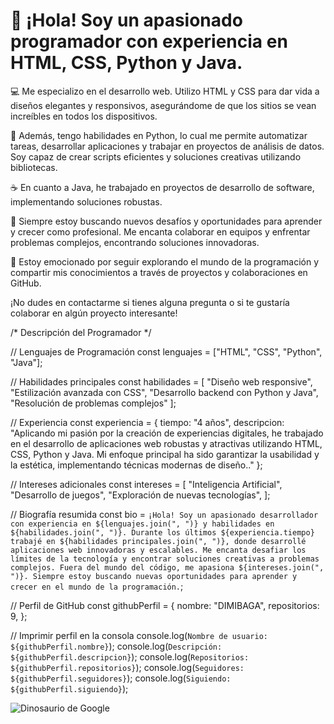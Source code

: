 # 👋 ¡Hola! Soy un apasionado programador con experiencia en HTML, CSS, Python y Java.

💻 Me especializo en el desarrollo web. Utilizo HTML y CSS para dar vida a diseños elegantes y responsivos, asegurándome de que los sitios se vean increíbles en todos los dispositivos.

🐍 Además, tengo habilidades en Python, lo cual me permite automatizar tareas, desarrollar aplicaciones y trabajar en proyectos de análisis de datos. Soy capaz de crear scripts eficientes y soluciones creativas utilizando bibliotecas.

☕ En cuanto a Java, he trabajado en proyectos de desarrollo de software, implementando soluciones robustas.

🚀 Siempre estoy buscando nuevos desafíos y oportunidades para aprender y crecer como profesional. Me encanta colaborar en equipos y enfrentar problemas complejos, encontrando soluciones innovadoras.

🌟 Estoy emocionado por seguir explorando el mundo de la programación y compartir mis conocimientos a través de proyectos y colaboraciones en GitHub.

¡No dudes en contactarme si tienes alguna pregunta o si te gustaría colaborar en algún proyecto interesante!

/* Descripción del Programador */

// Lenguajes de Programación
const lenguajes = ["HTML", "CSS", "Python", "Java"];

// Habilidades principales
const habilidades = [
  "Diseño web responsive", 
  "Estilización avanzada con CSS", 
  "Desarrollo backend con Python y Java", 
  "Resolución de problemas complejos"
];

// Experiencia
const experiencia = {
  tiempo: "4 años",
  descripcion: "Aplicando mi pasión por la creación de experiencias digitales, he trabajado en el desarrollo de aplicaciones web robustas y atractivas utilizando HTML, CSS, Python y Java. Mi enfoque principal ha sido garantizar la usabilidad y la estética, implementando técnicas modernas de diseño.."
};

// Intereses adicionales
const intereses = [
  "Inteligencia Artificial",
  "Desarrollo de juegos",
  "Exploración de nuevas tecnologías",
];

// Biografía resumida
const bio = `¡Hola! Soy un apasionado desarrollador con experiencia en ${lenguajes.join(", ")} y habilidades en ${habilidades.join(", ")}. Durante los últimos ${experiencia.tiempo} trabajé en ${habilidades principales.join(", ")}, donde desarrollé aplicaciones web innovadoras y escalables. Me encanta desafiar los límites de la tecnología y encontrar soluciones creativas a problemas complejos. Fuera del mundo del código, me apasiona ${intereses.join(", ")}. Siempre estoy buscando nuevas oportunidades para aprender y crecer en el mundo de la programación.`;

// Perfil de GitHub
const githubPerfil = {
  nombre: "DIMIBAGA",
  repositorios: 9,
};

// Imprimir perfil en la consola
console.log(`Nombre de usuario: ${githubPerfil.nombre}`);
console.log(`Descripción: ${githubPerfil.descripcion}`);
console.log(`Repositorios: ${githubPerfil.repositorios}`);
console.log(`Seguidores: ${githubPerfil.seguidores}`);
console.log(`Siguiendo: ${githubPerfil.siguiendo}`);


![Dinosaurio de Google](https://cl.buscafs.com/www.qore.com/public/uploads/images/79382/79382.gif)


<!--
**DIMIBAGA/DIMIBAGA** is a ✨ _special_ ✨ repository because its `README.md` (this file) appears on your GitHub profile.

Here are some ideas to get you started:

- 🔭 I’m currently working on ...
- 🌱 I’m currently learning ...
- 👯 I’m looking to collaborate on ...
- 🤔 I’m looking for help with ...
- 💬 Ask me about ...
- 📫 How to reach me: ...
- 😄 Pronouns: ...
- ⚡ Fun fact: ...
-->
